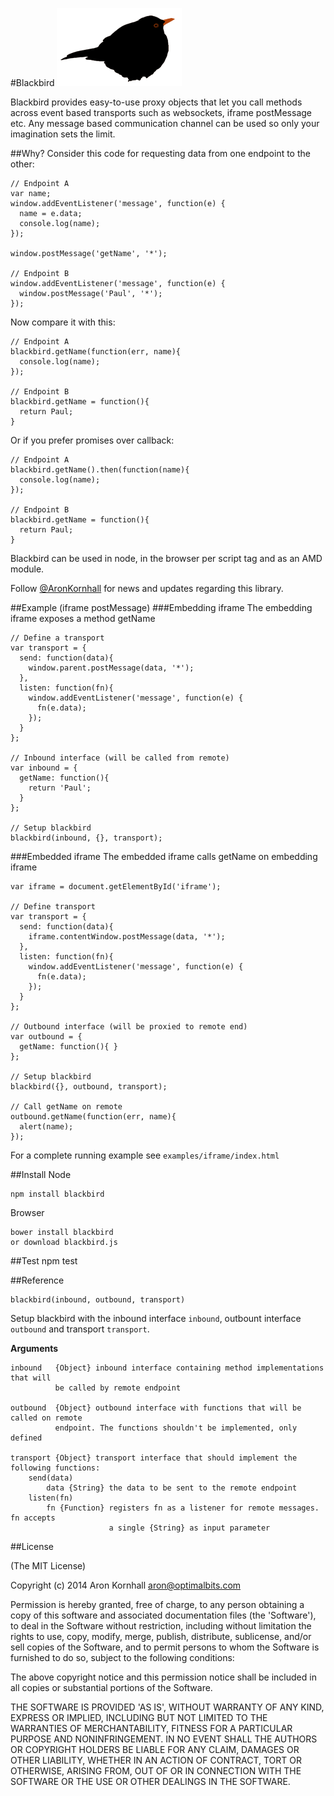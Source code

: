 #Blackbird
![blackbird](doc/img/blackbird.png)

Blackbird provides easy-to-use proxy objects that let you call methods across event
based transports such as websockets, iframe postMessage etc. Any message based
communication channel can be used so only your imagination sets the limit.

##Why?
Consider this code for requesting data from one endpoint to the other:

    // Endpoint A
    var name;
    window.addEventListener('message', function(e) {
      name = e.data;
      console.log(name);
    });
    
    window.postMessage('getName', '*');
    
    // Endpoint B
    window.addEventListener('message', function(e) {
      window.postMessage('Paul', '*');
    });

Now compare it with this:

    // Endpoint A
    blackbird.getName(function(err, name){
      console.log(name);
    });

    // Endpoint B
    blackbird.getName = function(){
      return Paul;
    }

Or if you prefer promises over callback:

    // Endpoint A
    blackbird.getName().then(function(name){
      console.log(name);
    });

    // Endpoint B
    blackbird.getName = function(){
      return Paul;
    }

Blackbird can be used in node, in the browser per script tag and as an AMD module.

Follow [@AronKornhall](http://twitter.com/AronKornhall) for news and updates
regarding this library.

##Example (iframe postMessage)
###Embedding iframe
The embedding iframe exposes a method getName

    // Define a transport
    var transport = {
      send: function(data){
        window.parent.postMessage(data, '*');
      },
      listen: function(fn){
        window.addEventListener('message', function(e) {
          fn(e.data);
        });
      }
    };

    // Inbound interface (will be called from remote)
    var inbound = {
      getName: function(){
        return 'Paul';
      }
    };

    // Setup blackbird
    blackbird(inbound, {}, transport);

###Embedded iframe
The embedded iframe calls getName on embedding iframe

    var iframe = document.getElementById('iframe');

    // Define transport
    var transport = {
      send: function(data){
        iframe.contentWindow.postMessage(data, '*');
      },
      listen: function(fn){
        window.addEventListener('message', function(e) {
          fn(e.data);
        });
      }
    };

    // Outbound interface (will be proxied to remote end)
    var outbound = {
      getName: function(){ }
    };

    // Setup blackbird
    blackbird({}, outbound, transport);

    // Call getName on remote
    outbound.getName(function(err, name){
      alert(name);
    });

For a complete running example see `examples/iframe/index.html`

##Install
Node

    npm install blackbird

Browser

    bower install blackbird
    or download blackbird.js

##Test
    npm test

##Reference

    blackbird(inbound, outbound, transport)

Setup blackbird with the inbound interface `inbound`, outbount interface `outbound`
and transport `transport`.

__Arguments__
 
    inbound   {Object} inbound interface containing method implementations that will
              be called by remote endpoint
 
    outbound  {Object} outbound interface with functions that will be called on remote
              endpoint. The functions shouldn't be implemented, only defined
 
    transport {Object} transport interface that should implement the following functions:
        send(data)
            data {String} the data to be sent to the remote endpoint
        listen(fn)
            fn {Function} registers fn as a listener for remote messages. fn accepts
                          a single {String} as input parameter

##License 

(The MIT License)

Copyright (c) 2014 Aron Kornhall <aron@optimalbits.com>

Permission is hereby granted, free of charge, to any person obtaining
a copy of this software and associated documentation files (the
'Software'), to deal in the Software without restriction, including
without limitation the rights to use, copy, modify, merge, publish,
distribute, sublicense, and/or sell copies of the Software, and to
permit persons to whom the Software is furnished to do so, subject to
the following conditions:

The above copyright notice and this permission notice shall be
included in all copies or substantial portions of the Software.

THE SOFTWARE IS PROVIDED 'AS IS', WITHOUT WARRANTY OF ANY KIND,
EXPRESS OR IMPLIED, INCLUDING BUT NOT LIMITED TO THE WARRANTIES OF
MERCHANTABILITY, FITNESS FOR A PARTICULAR PURPOSE AND NONINFRINGEMENT.
IN NO EVENT SHALL THE AUTHORS OR COPYRIGHT HOLDERS BE LIABLE FOR ANY
CLAIM, DAMAGES OR OTHER LIABILITY, WHETHER IN AN ACTION OF CONTRACT,
TORT OR OTHERWISE, ARISING FROM, OUT OF OR IN CONNECTION WITH THE
SOFTWARE OR THE USE OR OTHER DEALINGS IN THE SOFTWARE.
